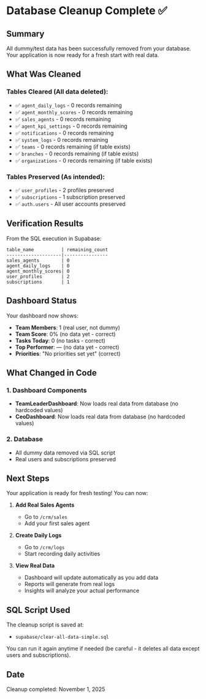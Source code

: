 # Database Cleanup Complete ✅

## Summary
All dummy/test data has been successfully removed from your database. Your application is now ready for a fresh start with real data.

## What Was Cleaned

### Tables Cleared (All data deleted):
- ✅ `agent_daily_logs` - 0 records remaining
- ✅ `agent_monthly_scores` - 0 records remaining
- ✅ `sales_agents` - 0 records remaining
- ✅ `agent_kpi_settings` - 0 records remaining
- ✅ `notifications` - 0 records remaining
- ✅ `system_logs` - 0 records remaining
- ✅ `teams` - 0 records remaining (if table exists)
- ✅ `branches` - 0 records remaining (if table exists)
- ✅ `organizations` - 0 records remaining (if table exists)

### Tables Preserved (As intended):
- ✅ `user_profiles` - 2 profiles preserved
- ✅ `subscriptions` - 1 subscription preserved
- ✅ `auth.users` - All user accounts preserved

## Verification Results

From the SQL execution in Supabase:
```
table_name          | remaining_count
--------------------|----------------
sales_agents        | 0
agent_daily_logs    | 0
agent_monthly_scores| 0
user_profiles       | 2
subscriptions       | 1
```

## Dashboard Status

Your dashboard now shows:
- **Team Members**: 1 (real user, not dummy)
- **Team Score**: 0% (no data yet - correct)
- **Tasks Today**: 0 (no tasks - correct)
- **Top Performer**: — (no data yet - correct)
- **Priorities**: "No priorities set yet" (correct)

## What Changed in Code

### 1. Dashboard Components
- **TeamLeaderDashboard**: Now loads real data from database (no hardcoded values)
- **CeoDashboard**: Now loads real data from database (no hardcoded values)

### 2. Database
- All dummy data removed via SQL script
- Real users and subscriptions preserved

## Next Steps

Your application is ready for fresh testing! You can now:

1. **Add Real Sales Agents**
   - Go to `/crm/sales`
   - Add your first sales agent

2. **Create Daily Logs**
   - Go to `/crm/logs`
   - Start recording daily activities

3. **View Real Data**
   - Dashboard will update automatically as you add data
   - Reports will generate from real logs
   - Insights will analyze your actual performance

## SQL Script Used

The cleanup script is saved at:
- `supabase/clear-all-data-simple.sql`

You can run it again anytime if needed (be careful - it deletes all data except users and subscriptions).

## Date
Cleanup completed: November 1, 2025

